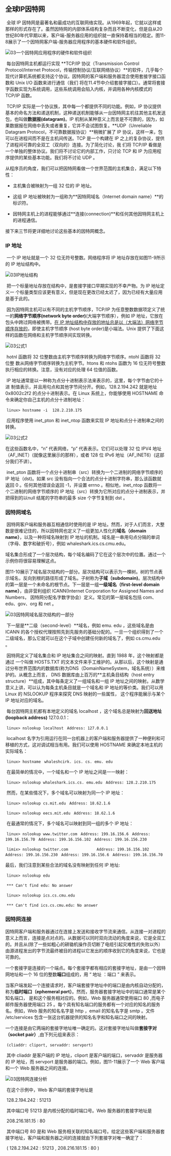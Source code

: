 ## 全球IP因特网

​		全球 IP 因特网是最著名和最成功的互联网络实现。从1969年起，它就以这样或那样的形式存在了。虽然因特网的内部体系结构复杂而且不断变化，但是自从20世纪80年代早期以来，客户端-服务器应用的组织就一直保持着相当的稳定。图11-8展示了一个因特网客户端-服务器应用程序的基本硬件和软件组织。

![03一个因特网应用程序的硬件和软件组织](./markdownimage/03一个因特网应用程序的硬件和软件组织.png)

​		每台因特网主机都运行实现  **TCP/IP 协议（Transmission Control Protocol/lnternet Protocol，传输控制协议/互联网络协议）**的软件，几乎每个现代计算机系统都支持这个协议。因特网的客户端和服务器混合使用套接字接口函数和 Unix I/O 函数来进行通信（我们 将在11.4节中介绍套接字接口）。通常将套接字函数实现为系统调用，这些系统调用会陷入内核，并调用各种内核模式的 TCP/IP 函数。

​		TCP/IP 实际是一个协议族，其中每一个都提供不同的功能。例如，IP 协议提供基本的命名方法和递送机制，这种递送机制能够从一台因特网主机往其他主机发送包，也叫做**数据报(datagram)**。IP 机制从某种意义上而言是不可靠的，因为，如果数据报在网络中丢失或者重复，它并不会试图恢复。**UDP（Unreliable Datagram Protocol，不可靠数据报协议）**稍微扩展了 IP 协议，这样一来，包可以在进程间而不是在主机间传送。TCP 是一个构建在 IP 之上的复杂协议，提供了进程间可靠的全双工（双向的）连接。为了简化讨论，我 们将 TCP/IP 看做是一个单独的整体协议。我们将不讨论它的内部工作，只讨论 TCP 和 IP 为应用程序提供的某些基本功能。我们将不讨论 UDP 。

​		从程序员的角度，我们可以把因特网看做一个世界范围的主机集合，满足以下特性：

* 主机集合被映射为一组 32 位的 IP 地址。

* 这组 IP 地址被映射为一组称为**因特网域名（Internet domain name）**的标识符。

* 因特网主机上的进程能够通过**连接(connection)**和任何其他因特网主机上的进程通信。

接下来三节将更详细地讨论这些基本的因特网概念。





### IP 地址

​		一个 IP 地址就是一个 32 位无符号整数。网络程序将 IP 地址存放在如图11-9所示的 IP 地址结构中。

![03IP地址结构](./markdownimage/03IP地址结构.png)

​		把一个标量地址存放在结构中，是套接字接口早期实现的不幸产物。为 IP 地址定义一 个标量类型应该更有意义，但是现在更改已经太迟了，因为已经有大量应用是基于此的。

​		因为因特网主机可以有不同的主机字节顺序，TCP/IP 为任意整数数据项定义了统一的**网络字节顺序(network byte order)**(大端字节顺序），例如 IP 地址，它放在包头中跨过网络被携带。<u>在 IP 地址结构中存放的地址总是以（大端法）网络字节顺序存放的</u>，即使主机字节顺序 (host byte order)是小端法。Unix 提供了下面这样的函数在网络和主机字节顺序间实现转换。

![03公式1](./markdownimage/03公式1.png)

​		hotnl 函数将 32 位整数由主机字节顺序转换为网络字节顺序。ntohl 函数将 32 位整 数从网络字节顺序转换为主机字节。htons 和 ntohs 函数为 16 位无符号整数执行相应的转换。注意，没有对应的处理 64 位值的函数。

​		IP 地址通常是以一种称为点分十进制表示法来表示的，这里，每个字节由它的十进 制值表示，并且用句点和其他字节间分开。例如，128.2.194.242 就是地址 0x8002c2f2 的点分十进制表示。在 Linux 系统上，你能够使用 HOSTNAME 命令来确定你自己主机的点分十进制地址：

​			`linux> hostname -i `
​			`128.2.210.175`

​		应用程序使用 inet_pton 和 inet_ntop 函数来实现 IP 地址和点分十进制串之间的转换。

![03公式2](./markdownimage/03公式2.png)

在这些函数名中，“n” 代表网络，“p” 代表表示。它们可以处理 32 位 IPV4 地址（AF_INET）(就像这里展示的那样），或者 128 位 IPv6 地址（AF_INET6）(这部分我们不讲）。

​		inet_pton 函数将一个点分十进制串（src）转换为一个二进制的网络字节顺序的 IP 地址（dst)。如果 src 没有指向一个合法的点分十进制字符串，那么该函数就返回 0 。任何其他错误会返回 -1，并设置 errno 。相似地，inet_ntop 函数将一个二进制的网络字节顺序的 IP 地址（src）转换为它所对应的点分十进制表示，并把得到的以null 结尾的字符串的最多 size 个字节复制到 dst 。 





### 因特网域名

​		因特网客户端和服务器互相通信时使用的是 IP 地址。然而，对于人们而言，大整数是很难记住的，所以因特网也定义了一组更加人性化的**域名（domain name）**，以及一种将域名映射到 IP 地址的机制。域名是一串用句点分隔的单词（字母、数字和破折号），例如 whaleshark.ics.cs.cmu.edu。

​		域名集合形成了一个层次结构，每个域名编码了它在这个层次中的位置。通过一个示例你将很容易理解这点。

​		图11-10展示了域名层次结构的一部分。层次结构可以表示为一棵树。树的节点表示域名，反向到根的路径形成了域名。子树称为**子域（subdomain)**。层次结构中的第一层是一个未命名的根节点。下一层是一组**一级域名（first-level domain name）**，由非营利组织 ICANN(Internet Corporation for Assigned Names and Numbers， 因特网分配名字数字协会）定义。常见的第一层域名包括 com、edu、gov、org 和 net 。

![03因特网域名层次结构的一部分](./markdownimage/03因特网域名层次结构的一部分.png)

​		下一层是**二级（second-level）**域名，例如 emu. edu ，这些域名是由 ICANN 的各个授权代理按照先到先服务的基础分配的。一旦一个组织得到了一个二级域名，那么它就可以在这个子域中创建任何新的域名了，例如 cs.cmu.edu 。

​		因特网定义了域名集合和 IP 地址集合之间的映射。直到 1988 年，这个映射都是通过 一个叫做 HOSTS.TXT 的文本文件来手工维护的。从那以后，这个映射是通过分布世界范围内的数据库(称为DNS（DomainNameSystem，域名系统））来维护的。从概念上而言， DNS 数据库由上百万的**主机条目结构（host entry structure）**组成，其中每条定义了一组域名和一组 IP 地址之间的映射。从数学意义上讲，可以认为每条主机条目就是一个域名和 IP 地址的等价类。我们可以用 Linux 的 NSLOOKUP 程序来探究 DNS 映射的一些属性， 这个程序能展示与某个 IP 地址对应的域名。

​		每台因特网主机都有本地定义的域名 localhost ，这个域名总是映射为**回送地址 (loopback address)** 127.0.0.1：

​		`linux> nslookup localhost `
​		`Address: 127.0.0.1`

​		localhost 名字为引用运行在同一台机器上的客户端和服务器提供了一种便利和可移植的方式，这对调试相当有用。我们可以使用 HOSTNAME 来确定本地主机的实际域名：

​		`linux> hostname `
​		`whaleshcirk. ics. cs. emu. edu`

​		在最简单的情况中，一个域名和一个 IP 地址之间是一一映射：

​		`linux> nslookup whaleshark.ics.cs. emu.edu `
​		`Address: 128.2.210.175`

​		然而，在某些情况下，多个域名可以映射为同一个 IP 地址：

​		`linux> nslookup cs.mit.edu `
​		`Address: 18.62.1.6`



​		`linux> nslookup eecs.mit.edu `
​		`Address: 18.62.1.6`

​		在最通常的情况下，多个域名可以映射到同一组的多个 IP 地址：

​			`linux> nslookup www.twitter.com `
​			`Address: 199.16.156.6 `
​			`Address: 199.16.156.70 `
​			`Address: 199.16.156.102 `
​			`Address: 199.16.156.230`

​			`limix> nslookup twitter.com
​			`
​			`Address: 199.16.156.102 `
​			`Address: 199.16.156.230 `
​			`Address: 199.16.156.6 `
​			`Address: 199.16.156.70`

最后，我们注意到某些合法的域名没有映射到任何 IP 地址:

​		`linux> nslookup edu`

​		`*** Can't find edu: No answer`

​		`linux> nslookup ics.cs.cmu.edu`

​		`*** Can't find ics.cs.cmu.edu: No answer`





### 因特网连接

​		因特网客户端和服务器通过在连接上发送和接收字节流来通信。从连接一对进程的意义上而言，连接是点对点的。从数据可以同时双向流动的角度来说，它是全双工的。并且从(除了一些如粗心的耕锄机操作员切断了电缆引起灾难性的失败以外）由源进程发出的字节流最终被目的进程以它发出的顺序收到它的角度来说，它也是可靠的。

​		一个套接字是连接的一个端点。每个套接字都有相应的套接字地址，是由一个因特网地址和一个 16 位的整数**端口**组成的，用 “ 地址 ：端口 ” 来表示。

​		当客户端发起一个连接请求时，客户端套接字地址中的端口是由内核自动分配的，称为**临时端口（ephemeral port）**。然而，服务器套接字地址中的端口通常是某个知名端口， 是和这个服务相对应的。例如，Web 服务器通常使用端口 80 ,而电子邮件服务器使用端口 25 。每个具有知名端口的服务都有一个对应的知名的服务名。例如，Web 服务的知名名字是 http ，email 的知名名字是 smtp 。文件 /etc/services 包含一张这台机器提供的知名名字和知名端口之间的映射。

​		一个连接是由它两端的套接字地址唯一确定的。这对套接字地址叫做**套接字对（socket pair）**,由下列元组来表示：

​		`(cliaddr: cliport, servaddr: servport)`

​		其中 cliaddr 是客户端的 IP 地址，cliport 是客户端的端口，servaddr 是服务器的 IP 地址，而 servport 是服务器的端口。例如，图11-11展示了一个 Web 客户端和一个 Web 服务器之间的连接。

![03因特网连接分析](./markdownimage/03因特网连接分析.png)

​		在这个示例中，Web 客户端的套接字地址是 

​				128.2.194.242  :  51213

​		其中端口号 51213 是内核分配的临时端口号。Web 服务器的套接字地址是 

​				208.216.181.15   :  80

​		其中端口号 80 是和 Web 服务相关联的知名端口号。给定这些客户端和服务器套接字地址，客户端和服务器之间的连接就由下列套接字对唯一确定了：

​				( 128.2.194.242 : 51213  ,   208.216.181.15 : 80 )